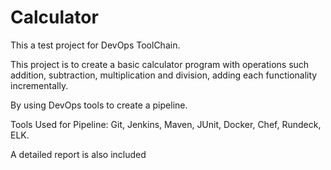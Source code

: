# Calculator
This a test project for DevOps ToolChain.

This project is to create a basic calculator program with operations such addition, subtraction, multiplication and division, adding each functionality incrementally.

By using DevOps tools to create a pipeline. 

Tools Used for Pipeline:
Git, Jenkins, Maven, JUnit, Docker, Chef, Rundeck, ELK.

A detailed report is also included
